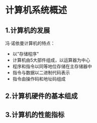 # 计算机系统概述

## 1.计算机的发展

冯·诺依曼计算机的特点：

- 以"存储程序"
- 计算机由5大部件组成，以运算器为中心
- 程序和指令以同等地位存储在主存储器中
- 指令与数据以二进制代码表示
- 指令由操作码和地址码组成

## 2.计算机硬件的基本组成





















## 3.计算机的性能指标















